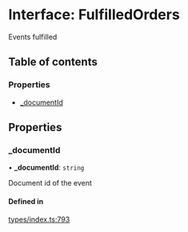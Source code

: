 # Interface: FulfilledOrders

Events fulfilled

## Table of contents

### Properties

- [\_documentId](FulfilledOrders.md#_documentid)

## Properties

### \_documentId

• **\_documentId**: `string`

Document id of the event

#### Defined in

[types/index.ts:793](https://github.com/nevermined-io/react-components/blob/62199b1/catalog/src/types/index.ts#L793)
